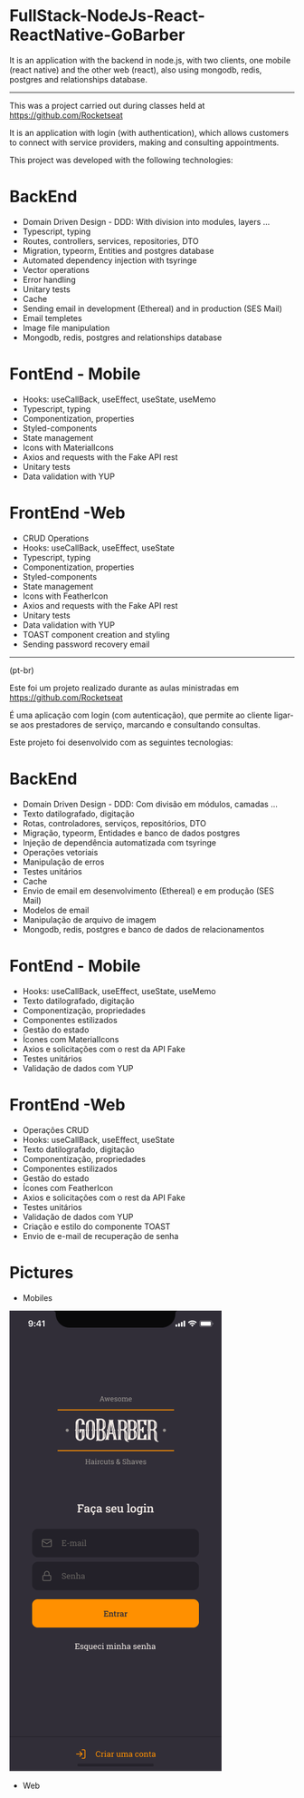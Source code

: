 # FullStack-NodeJs-React-ReactNative-GoBarber
  It is an application with the backend in node.js, with two clients, one mobile (react native) and the other web (react), also using mongodb, redis, postgres and relationships database.
  
***

This was a project carried out during classes held at https://github.com/Rocketseat

It is an application with login (with authentication), which allows customers to connect with service providers, making and consulting appointments.

This project was developed with the following technologies:

# BackEnd
- Domain Driven Design - DDD: With division into modules, layers ...
- Typescript, typing
- Routes, controllers, services, repositories,  DTO
- Migration, typeorm, Entities and postgres database
- Automated dependency injection with tsyringe
- Vector operations
- Error handling
- Unitary tests
- Cache
- Sending email in development (Ethereal) and in production (SES Mail)
- Email templetes
- Image file manipulation
- Mongodb, redis, postgres and relationships database

# FontEnd - Mobile
- Hooks: useCallBack, useEffect, useState, useMemo
- Typescript, typing
- Componentization, properties
- Styled-components
- State management
- Icons with MaterialIcons
- Axios and requests with the Fake API rest
- Unitary tests
- Data validation with YUP

# FrontEnd -Web
- CRUD Operations
- Hooks: useCallBack, useEffect, useState
- Typescript, typing
- Componentization, properties
- Styled-components
- State management
- Icons with FeatherIcon
- Axios and requests with the Fake API rest
- Unitary tests
- Data validation with YUP
- TOAST component creation and styling
- Sending password recovery email

***

(pt-br)

Este foi um projeto realizado durante as aulas ministradas em https://github.com/Rocketseat

É uma aplicação com login (com autenticação), que permite ao cliente ligar-se aos prestadores de serviço, marcando e consultando consultas.

Este projeto foi desenvolvido com as seguintes tecnologias:

# BackEnd
- Domain Driven Design - DDD: Com divisão em módulos, camadas ...
- Texto datilografado, digitação
- Rotas, controladores, serviços, repositórios, DTO
- Migração, typeorm, Entidades e banco de dados postgres
- Injeção de dependência automatizada com tsyringe
- Operações vetoriais
- Manipulação de erros
- Testes unitários
- Cache
- Envio de email em desenvolvimento (Ethereal) e em produção (SES Mail)
- Modelos de email
- Manipulação de arquivo de imagem
- Mongodb, redis, postgres e banco de dados de relacionamentos

# FontEnd - Mobile
- Hooks: useCallBack, useEffect, useState, useMemo
- Texto datilografado, digitação
- Componentização, propriedades
- Componentes estilizados
- Gestão do estado
- Ícones com MaterialIcons
- Axios e solicitações com o rest da API Fake
- Testes unitários
- Validação de dados com YUP



# FrontEnd -Web
- Operações CRUD
- Hooks: useCallBack, useEffect, useState
- Texto datilografado, digitação
- Componentização, propriedades
- Componentes estilizados
- Gestão do estado
- Ícones com FeatherIcon
- Axios e solicitações com o rest da API Fake
- Testes unitários
- Validação de dados com YUP
- Criação e estilo do componente TOAST
- Envio de e-mail de recuperação de senha

# Pictures

- Mobiles

![alt text](https://github.com/rafaelfernandesbrgo/FullStack-NodeJs-React-ReactNative-GoBarber/blob/main/Mobile/arts/Art%20GoBarber%20Mobile%20(2).png)


- Web
